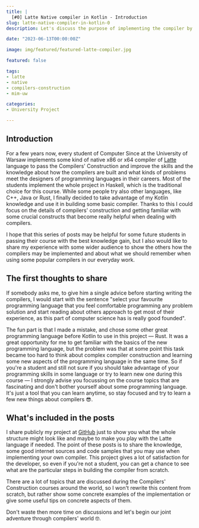 ```yaml
---
title: |
  [#0] Latte Native compiler in Kotlin - Introduction
slug: latte-native-compiler-in-kotlin-0
description: Let's discuss the purpose of implementing the compiler by ourselves and trying to understand the insights from Compilers Construction.

date: "2023-06-13T00:00:00Z"

image: img/featured/featured-latte-compiler.jpg

featured: false

tags:
- latte
- native
- compilers-construction
- mim-uw

categories:
- University Project

---
```


## Introduction

For a few years now, every student of Computer Since at the University of Warsaw implements some kind of native x86 or
x64 compiler of [Latte](https://latte-lang.org/) language to pass the Compilers' Construction and improve the skills and
the knowledge about how the compilers are built and what kinds of problems meet the designers of programming languages
in their careers. Most of the students implement the whole project in Haskell, which is the traditional choice for this
course. While some people try also other languages, like C++, Java or Rust, I finally decided to take advantage of
my Kotlin knowledge and use it in building some basic compiler. Thanks to this I could focus on the details of compilers'
construction and getting familiar with some crucial constructs that become really helpful when dealing with compilers.

I hope that this series of posts may be helpful for some future students in passing their course with the best knowledge
gain, but I also would like to share my experience with some wider audience to show the others how the compilers may
be implemented and about what we should remember when using some popular compilers in our everyday work.

## The first thoughts to share

If somebody asks me, to give him a single advice before starting writing the compilers, I would start with the
sentence "select your favourite programming language that you feel comfortable programming any problem solution and
start reading about others approach to get most of their experience, as this part of computer science has is really
good founded".

The fun part is that I made a mistake, and chose some other great programming language before Kotlin to use in this
project — Rust.
It was a great opportunity for me to get familiar with the basics of the new programming language, but
the problem was that at some point this task became too hard to think about complex compiler construction and learning
some new aspects of the programming language in the same time.
So if you're a student and still not sure if you
should take advantage of your programming skills in some language or try to learn new one during this course — I
strongly advise you focussing on the course topics that are fascinating and don't bother yourself about some
programming language. It's just a tool that you can learn anytime, so stay focused and try to learn a few new
things about compilers 😎.

## What's included in the posts

I share publicly my project at [GitHub](https://github.com/avan1235/latte-compiler) just to show you what the whole
structure might look like and maybe to make you play with the Latte language if needed. The point of these posts
is to share the knowledge, some good internet sources and code samples that you may use when implementing your own
compiler. This project gives a lot of satisfaction for the developer, so even if you're not a student, you can get a
chance to see what are the particular steps in building the compiler from scratch.

There are a lot of topics that are discussed during the Compilers' Construction courses around the world, so
I won't rewrite this content from scratch, but rather show some concrete examples of the implementation or give some
useful tips on concrete aspects of them.

Don't waste then more time on discussions and let's begin our joint adventure through compilers' world 🤓.
